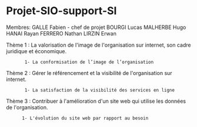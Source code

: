 # Projet-SIO-support-SI
  
Membres:
GALLE Fabien - chef de projet
BOURGI Lucas
MALHERBE Hugo
HANAI Rayan
FERRERO Nathan
LIRZIN Erwan



Thème 1 : La valorisation de l'image de l'organisation sur internet, son cadre juridique et économique.

           1- La conformisation de l’image de l’organisation

Thème 2 : Gérer le référencement et la visibilité de l'organisation sur internet.

           1- La satisfaction de la visibilité des services en ligne

Thème 3 : Contribuer à l'amélioration d'un site web qui utilise les données de l'organisation.

          1- L'évolution du site web par rapport au besoin

